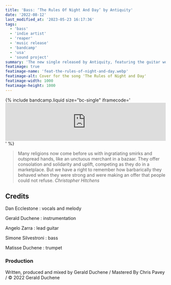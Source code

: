 ```yaml
---
title: 'Bass: ‘The Rules Of Night And Day’ by Antiquity'
date: '2022-08-12'
last_modified_at: '2023-05-23 16:17:36'
tags:
  - 'bass'
  - 'indie artist'
  - 'reaper'
  - 'music release'
  - 'bandcamp'
  - 'usa'
  - 'sound project'
summary: 'The new single released by Antiquity, featuring the guitar work of Angelo Zarra and my bass.'
featimage: true
featimage-name: 'feat-the-rules-of-night-and-day.webp'
featimage-alt: Cover for the song 'The Rules of Night and Day'
featimage-width: 1000
featimage-height: 1000
---
```

{% include bandcamp.liquid size="bc-single" iframecode='<iframe style="border: 0; width: 100%; height: 120px;" src="https://bandcamp.com/EmbeddedPlayer/track=416597860/size=large/bgcol=ffffff/linkcol=333333/tracklist=false/artwork=small/transparent=true/"><a href="https://sessions.antiquity-music.com/track/the-rules-of-night-and-day">The Rules Of Night And Day by Antiquity</a></iframe>' %}

> Many religions now come before us with ingratiating smirks and outspread hands, like an unctuous merchant in a bazaar. They offer consolation and solidarity and uplift, competing as they do in a marketplace. But we have a right to remember how barbarically they behaved when they were strong and were making an offer that people could not refuse.
> <cite>Christopher Hitchens</cite>

## Credits

Dan Ecclestone
: vocals and melody

Gerald Duchene
: instrumentation

Angelo Zarra
: lead guitar

Simone Silvestroni
: bass

Matisse Duchene
: trumpet

### Production

Written, produced and mixed by Gerald Duchene / Mastered By Chris Pavey / &copy; 2022 Gerald Duchene